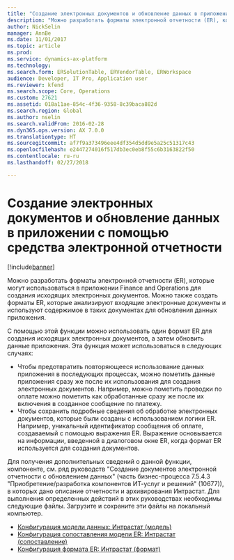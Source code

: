 ```yaml
---
title: "Создание электронных документов и обновление данных в приложении с помощью средства электронной отчетности"
description: "Можно разработать форматы электронной отчетности (ER), которые могут использоваться в приложении Finance and Operations для создания исходящих электронных документов. Можно также создать форматы ER, которые анализируют входящие электронные документы и используют содержимое в таких документах для обновления данных приложения."
author: NickSelin
manager: AnnBe
ms.date: 11/01/2017
ms.topic: article
ms.prod: 
ms.service: dynamics-ax-platform
ms.technology: 
ms.search.form: ERSolutionTable, ERVendorTable, ERWorkspace
audience: Developer, IT Pro, Application user
ms.reviewer: kfend
ms.search.scope: Core, Operations
ms.custom: 27621
ms.assetid: 018a11ae-854c-4f36-9358-8c39baca882d
ms.search.region: Global
ms.author: nselin
ms.search.validFrom: 2016-02-28
ms.dyn365.ops.version: AX 7.0.0
ms.translationtype: HT
ms.sourcegitcommit: af7f9a373496eee4df354d5dd9e5a25c51317c43
ms.openlocfilehash: e2447274016f517db3ec0eb8f55c6b3163822f50
ms.contentlocale: ru-ru
ms.lasthandoff: 02/27/2018

---
```


# <a name="generate-electronic-documents-and-update-application-data-using-the-electronic-reporting-tool"></a>Создание электронных документов и обновление данных в приложении с помощью средства электронной отчетности

[!include[banner](../includes/banner.md)]

Можно разработать форматы электронной отчетности (ER), которые могут использоваться в приложении Finance and Operations для создания исходящих электронных документов. Можно также создать форматы ER, которые анализируют входящие электронные документы и используют содержимое в таких документах для обновления данных приложения. 

С помощью этой функции можно использовать один формат ER для создания исходящих электронных документов, а затем обновить данные приложения. Эта функция может использоваться в следующих случаях:

- Чтобы предотвратить повторяющееся использование данных приложения в последующих процессах, можно пометить данные приложения сразу же после их использования для создания электронных документов. Например, можно пометить проводки по оплате можно пометить как обработанные сразу же после их включения в созданное сообщение по платежу.
- Чтобы сохранить подробные сведения об обработке электронных документов, которые были созданы с использованием логики ER. Например, уникальный идентификатор сообщения об оплате, создаваемый с помощью выражения ER. Выражение основывается на информации, введенной в диалоговом окне ER, когда формат ER используется для создания документов.

Для получения дополнительных сведений о данной функции, компоненте, см. ряд руководств "Создание документов электронной отчетности с обновлением данных" (часть бизнес-процесса 7.5.4.3 "Приобретение/разработка компонентов ИТ-услуг и решений" (10677)), в которых дано описание отчетности и архивирования Интрастат. Для выполнения определенных действий в этих руководствах необходимы следующие файлы. Загрузите и сохраните эти файлы на локальный компьютер.

- [Конфигурация модели данных: Интрастат (модель)](https://go.microsoft.com/fwlink/?linkid=849038)
- [Конфигурация сопоставления модели ER: Интрастат (сопоставление)](https://go.microsoft.com/fwlink/?linkid=849038)
- [Конфигурация формата ER: Интрастат (формат)](https://go.microsoft.com/fwlink/?linkid=849038)

